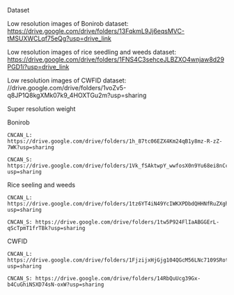 Dataset

  Low resolution images of Bonirob dataset: https://drive.google.com/drive/folders/13FqkmL9Jj6eqsMVC-tMSUXWCLqf75eQg?usp=drive_link
 
  Low resolution images of rice seedling and weeds dataset: https://drive.google.com/drive/folders/1FNS4C3sehceJLBZXO4wnjaw8d29PGD1i?usp=drive_link
 
  Low resolution images of CWFID dataset: //drive.google.com/drive/folders/1voZv5-q8JP1Q8kgXMk07k9_4HOXTGu2m?usp=sharing


Super resolution weight

  Bonirob

    CNCAN_L: https://drive.google.com/drive/folders/1h_87tc06EZX4Km24qB1y8mz-R-zZ-7WK?usp=sharing

    CNCAN_S: https://drive.google.com/drive/folders/1Vk_fSAktwpY_wwfosX0n9Yu68ei8nCcI?usp=sharing

  Rice seeling and weeds

    CNCAN_L: https://drive.google.com/drive/folders/1tz6YT4iN49YcIWKXPDbdQHHNfRuZXghi?usp=sharing

    CNCAN_S: https://drive.google.com/drive/folders/1tw5P924FlIaABGGErL-qScTpmT1frTBk?usp=sharing

  CWFID

    CNCAN_L: https://drive.google.com/drive/folders/1FjzijxHjGjg104QGcM56LNc7109SRotu?usp=sharing

    CNCAN_S: https://drive.google.com/drive/folders/14RbQuUcg39Gx-b4CuGhiNSXD74sN-oxW?usp=sharing
